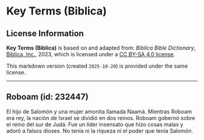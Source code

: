 # Key Terms (Biblica)

## License Information

**Key Terms (Biblica)** is based on and adapted from: _Biblica Bible Dictionary_, [Biblica, Inc.](https://www.biblica.com/), 2023, which is licensed under a [CC BY-SA 4.0 license](https://creativecommons.org/licenses/by-sa/4.0/legalcode.en).

This markdown version (created `2025-10-20`) is provided under the same license.



--------------------------------

## Roboam (id: 232447)

El hijo de Salomón y una mujer amonita llamada Naamá. Mientras Roboam era rey, la nación de Israel se dividió en dos reinos. Roboam gobernó sobre el reino del sur de Judá. Fue un líder insensato que hizo cosas malas y adoró a falsos dioses. No tenía ni la riqueza ni el poder que tenía Salomón.


